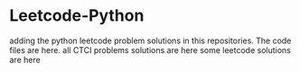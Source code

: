 # Leetcode-Python
adding the python leetcode problem solutions in this repositories. 
The code files are here.
all CTCI problems solutions are here
some leetcode solutions are here





























































































































































































































































































































































































































































































































































































































































































































































































































































































































































































































































































































































































































